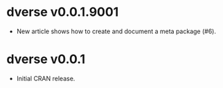 <!-- NEWS.md is maintained by https://cynkra.github.io/fledge, do not edit -->

# dverse v0.0.1.9001

* New article shows how to create and document a meta package (#6).

# dverse v0.0.1

* Initial CRAN release.
